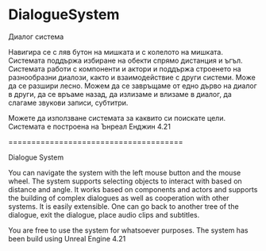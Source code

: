 # DialogueSystem
Диалог система

Навигира се с ляв бутон на мишката и с колелото на мишката. Системата поддържа избиране на обекти спрямо дистанция и ъгъл. Системата работи с компоненти и актори и поддържа строенето на разнообразни диалози, както и взаимодействие с други системи. Може да се разшири лесно. Можем да се завръщаме от едно дърво на диалог в други, да се връаме назад, да излизаме и влизаме в диалог, да слагаме звукови записи, субтитри.

Можете да използване системата за каквито си поискате цели. Системата е построена на Ънреал Енджин 4.21

======================================

Dialogue System

You can navigate the system with the left mouse button and the mouse wheel. The system supports selecting objects to interact with based on distance and angle. It works based on components and actors and supports the building of complex dialogues as well as cooperation with other systems. It is easily extensible. One can go back to another tree of the dialogue, exit the dialogue, place audio clips and subtitles.

You are free to use the system for whatsoever purposes. The system has been build using Unreal Engine 4.21
